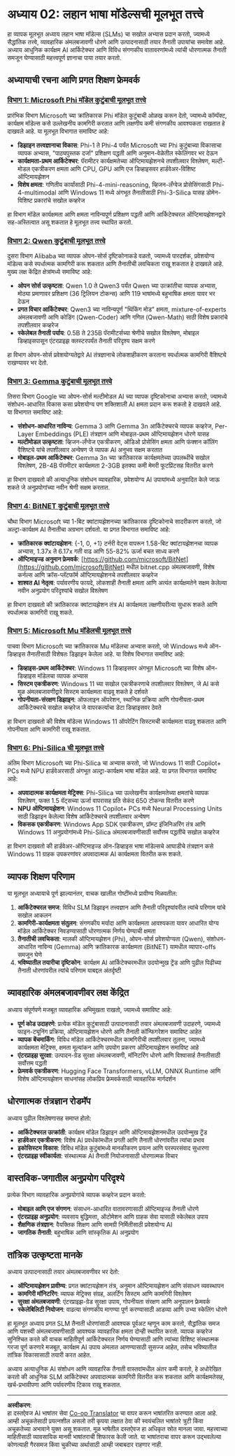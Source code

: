 <!--
CO_OP_TRANSLATOR_METADATA:
{
  "original_hash": "7c65ab2fd757b5fce2f114a3118d05da",
  "translation_date": "2025-09-17T19:30:11+00:00",
  "source_file": "Module02/README.md",
  "language_code": "mr"
}
-->
# अध्याय 02: लहान भाषा मॉडेल्सची मूलभूत तत्त्वे

हा व्यापक मूलभूत अध्याय लहान भाषा मॉडेल्स (SLMs) चा सखोल अभ्यास प्रदान करतो, ज्यामध्ये सैद्धांतिक तत्त्वे, व्यावहारिक अंमलबजावणी धोरणे आणि उत्पादनासाठी तयार तैनाती उपायांचा समावेश आहे. अध्याय आधुनिक कार्यक्षम AI आर्किटेक्चर आणि विविध संगणकीय वातावरणांमध्ये त्यांची धोरणात्मक तैनाती समजून घेण्यासाठी महत्त्वपूर्ण ज्ञानाचा पाया तयार करतो.

## अध्यायाची रचना आणि प्रगत शिक्षण फ्रेमवर्क

### **[विभाग 1: Microsoft Phi मॉडेल कुटुंबाची मूलभूत तत्त्वे](./01.PhiFamily.md)**
प्रारंभिक विभाग Microsoft च्या क्रांतिकारक Phi मॉडेल कुटुंबाची ओळख करून देतो, ज्यामध्ये कॉम्पॅक्ट, कार्यक्षम मॉडेल्स कसे उल्लेखनीय कामगिरी करतात आणि लक्षणीय कमी संगणकीय आवश्यकता राखतात हे दाखवले आहे. या मूलभूत विभागात समाविष्ट आहे:

- **डिझाइन तत्त्वज्ञानाचा विकास**: Phi-1 ते Phi-4 पर्यंत Microsoft च्या Phi कुटुंबाच्या विकासाचा व्यापक अभ्यास, "पाठ्यपुस्तक दर्जा" प्रशिक्षण पद्धती आणि अनुमान-वेळेतील स्केलिंगवर भर देऊन
- **कार्यक्षमता-प्रथम आर्किटेक्चर**: पॅरामीटर कार्यक्षमतेच्या ऑप्टिमायझेशनचे तपशीलवार विश्लेषण, मल्टी-मोडल एकत्रीकरण क्षमता आणि CPU, GPU आणि एज डिव्हाइसवर हार्डवेअर-विशिष्ट ऑप्टिमायझेशन
- **विशेष क्षमता**: गणितीय कार्यांसाठी Phi-4-mini-reasoning, व्हिजन-लँग्वेज प्रोसेसिंगसाठी Phi-4-multimodal आणि Windows 11 मध्ये अंगभूत तैनातीसाठी Phi-3-Silica यासह डोमेन-विशिष्ट प्रकारांचे सखोल कव्हरेज

हा विभाग मॉडेल कार्यक्षमता आणि क्षमता नाविन्यपूर्ण प्रशिक्षण पद्धती आणि आर्किटेक्चरल ऑप्टिमायझेशनद्वारे सह-अस्तित्वात असू शकतात हे मूलभूत तत्त्व स्थापित करतो.

### **[विभाग 2: Qwen कुटुंबाची मूलभूत तत्त्वे](./02.QwenFamily.md)**
दुसरा विभाग Alibaba च्या व्यापक ओपन-सोर्स दृष्टिकोनाकडे वळतो, ज्यामध्ये पारदर्शक, प्रवेशयोग्य मॉडेल्स कसे स्पर्धात्मक कामगिरी करू शकतात आणि तैनातीची लवचिकता राखू शकतात हे दाखवले आहे. मुख्य लक्ष केंद्रित क्षेत्रांमध्ये समाविष्ट आहे:

- **ओपन सोर्स उत्कृष्टता**: Qwen 1.0 ते Qwen3 पर्यंत Qwen च्या उत्क्रांतीचा व्यापक अभ्यास, मोठ्या प्रमाणावर प्रशिक्षण (36 ट्रिलियन टोकन्स) आणि 119 भाषांमध्ये बहुभाषिक क्षमता यावर भर देऊन
- **प्रगत विचार आर्किटेक्चर**: Qwen3 च्या नाविन्यपूर्ण "थिंकिंग मोड" क्षमता, mixture-of-experts अंमलबजावणी आणि कोडिंग (Qwen-Coder) आणि गणित (Qwen-Math) साठी विशेष प्रकारांचे तपशीलवार कव्हरेज
- **स्केलेबल तैनाती पर्याय**: 0.5B ते 235B पॅरामीटर्सच्या श्रेणीचे सखोल विश्लेषण, मोबाइल डिव्हाइसपासून एंटरप्राइझ क्लस्टरपर्यंत तैनाती परिदृश्य सक्षम करणे

हा विभाग ओपन-सोर्स प्रवेशयोग्यतेद्वारे AI तंत्रज्ञानाचे लोकशाहीकरण करताना स्पर्धात्मक कामगिरी वैशिष्ट्ये राखण्यावर भर देतो.

### **[विभाग 3: Gemma कुटुंबाची मूलभूत तत्त्वे](./03.GemmaFamily.md)**
तिसरा विभाग Google च्या ओपन-सोर्स मल्टीमोडल AI च्या व्यापक दृष्टिकोनाचा अभ्यास करतो, ज्यामध्ये संशोधन-आधारित विकास कसा प्रवेशयोग्य पण शक्तिशाली AI क्षमता प्रदान करू शकतो हे दाखवले आहे. या विभागात समाविष्ट आहे:

- **संशोधन-आधारित नाविन्य**: Gemma 3 आणि Gemma 3n आर्किटेक्चरचे व्यापक कव्हरेज, Per-Layer Embeddings (PLE) तंत्रज्ञान आणि मोबाइल-प्रथम ऑप्टिमायझेशन धोरणे यासह
- **मल्टीमोडल उत्कृष्टता**: व्हिजन-लँग्वेज एकत्रीकरण, ऑडिओ प्रोसेसिंग क्षमता आणि फंक्शन कॉलिंग वैशिष्ट्ये यांचे तपशीलवार अन्वेषण जे व्यापक AI अनुभव सक्षम करतात
- **मोबाइल-प्रथम आर्किटेक्चर**: Gemma 3n च्या क्रांतिकारक कार्यक्षमतेच्या उपलब्धींचे सखोल विश्लेषण, 2B-4B पॅरामीटर कार्यक्षमता 2-3GB इतक्या कमी मेमरी फूटप्रिंटसह वितरीत करणे

हा विभाग दाखवतो की अत्याधुनिक संशोधन व्यावहारिक, प्रवेशयोग्य AI उपायांमध्ये अनुवादित केले जाऊ शकते जे अनुप्रयोगांच्या नवीन श्रेणी सक्षम करतात.

### **[विभाग 4: BitNET कुटुंबाची मूलभूत तत्त्वे](./04.BitNETFamily.md)**
चौथा विभाग Microsoft च्या 1-बिट क्वांटायझेशनच्या क्रांतिकारक दृष्टिकोनाचे सादरीकरण करतो, जो अल्ट्रा-कार्यक्षम AI तैनातीचा अग्रभाग दर्शवतो. या प्रगत विभागात समाविष्ट आहे:

- **क्रांतिकारक क्वांटायझेशन**: {-1, 0, +1} टर्नरी वेट्स वापरून 1.58-बिट क्वांटायझेशनचा व्यापक अभ्यास, 1.37x ते 6.17x गती वाढ आणि 55-82% ऊर्जा बचत साध्य करणे
- **ऑप्टिमाइज्ड अनुमान फ्रेमवर्क**: [https://github.com/microsoft/BitNet](https://github.com/microsoft/BitNet) मधील bitnet.cpp अंमलबजावणी, विशेष कर्नल्स आणि क्रॉस-प्लॅटफॉर्म ऑप्टिमायझेशनचे तपशीलवार कव्हरेज
- **शाश्वत AI नेतृत्व**: पर्यावरणीय फायदे, लोकशाही तैनाती क्षमता आणि अत्यंत कार्यक्षमतेने सक्षम केलेल्या नवीन अनुप्रयोग परिदृश्यांचे सखोल विश्लेषण

हा विभाग दाखवतो की क्रांतिकारक क्वांटायझेशन तंत्र AI कार्यक्षमता लक्षणीयरीत्या सुधारू शकते आणि स्पर्धात्मक कामगिरी राखू शकते.

### **[विभाग 5: Microsoft Mu मॉडेलची मूलभूत तत्त्वे](./05.mumodel.md)**
पाचवा विभाग Microsoft च्या क्रांतिकारक Mu मॉडेलचा अभ्यास करतो, जो Windows मध्ये ऑन-डिव्हाइस तैनातीसाठी विशेषतः डिझाइन केलेला आहे. या विशेष विभागात समाविष्ट आहे:

- **डिव्हाइस-प्रथम आर्किटेक्चर**: Windows 11 डिव्हाइसवर अंगभूत Microsoft च्या विशेष ऑन-डिव्हाइस मॉडेलचा व्यापक अभ्यास
- **सिस्टम एकत्रीकरण**: Windows 11 च्या सखोल एकत्रीकरणाचे तपशीलवार विश्लेषण, जे AI कसे मूळ अंमलबजावणीद्वारे सिस्टम कार्यक्षमता वाढवू शकते हे दर्शवते
- **गोपनीयता-संरक्षण डिझाइन**: ऑफलाइन ऑपरेशन, स्थानिक प्रक्रिया आणि गोपनीयता-प्रथम आर्किटेक्चरचे सखोल कव्हरेज जे वापरकर्त्याचा डेटा डिव्हाइसवर ठेवते

हा विभाग दाखवतो की विशेष मॉडेल्स Windows 11 ऑपरेटिंग सिस्टमची कार्यक्षमता वाढवू शकतात आणि गोपनीयता आणि कामगिरी राखू शकतात.

### **[विभाग 6: Phi-Silica ची मूलभूत तत्त्वे](./06.phisilica.md)**
अंतिम विभाग Microsoft च्या Phi-Silica चा अभ्यास करतो, जो Windows 11 साठी Copilot+ PCs मध्ये NPU हार्डवेअरसाठी अंगभूत अल्ट्रा-कार्यक्षम भाषा मॉडेल आहे. या प्रगत विभागात समाविष्ट आहे:

- **अपवादात्मक कार्यक्षमता मेट्रिक्स**: Phi-Silica च्या उल्लेखनीय कार्यक्षमतेच्या क्षमतांचे व्यापक विश्लेषण, फक्त 1.5 वॅट्सच्या ऊर्जा वापरासह प्रति सेकंद 650 टोकन्स वितरीत करणे
- **NPU ऑप्टिमायझेशन**: Windows 11 Copilot+ PCs मध्ये Neural Processing Units साठी डिझाइन केलेल्या विशेष आर्किटेक्चरचे तपशीलवार अन्वेषण
- **विकसक एकत्रीकरण**: Windows App SDK एकत्रीकरण, प्रॉम्प्ट इंजिनिअरिंग तंत्र आणि Windows 11 अनुप्रयोगांमध्ये Phi-Silica अंमलबजावणीसाठी सर्वोत्तम पद्धतींचे सखोल कव्हरेज

हा विभाग दाखवतो की हार्डवेअर-ऑप्टिमाइज्ड ऑन-डिव्हाइस भाषा मॉडेल्सचे आघाडीचे तंत्रज्ञान कसे Windows 11 ग्राहक उपकरणांवर अपवादात्मक AI कार्यक्षमता वितरीत करू शकते.

## व्यापक शिक्षण परिणाम

या मूलभूत अध्यायाचे पूर्ण झाल्यानंतर, वाचक खालील गोष्टींमध्ये प्रावीण्य मिळवतील:

1. **आर्किटेक्चरल समज**: विविध SLM डिझाइन तत्त्वज्ञान आणि तैनाती परिदृश्यांवरील त्यांचे परिणाम यांचे सखोल आकलन
2. **कामगिरी-कार्यक्षमता संतुलन**: संगणकीय मर्यादा आणि कार्यक्षमता आवश्यकता यावर आधारित योग्य मॉडेल आर्किटेक्चर निवडण्यासाठी धोरणात्मक निर्णय घेण्याची क्षमता
3. **तैनातीची लवचिकता**: मालकी ऑप्टिमायझेशन (Phi), ओपन-सोर्स प्रवेशयोग्यता (Qwen), संशोधन-आधारित नाविन्य (Gemma) आणि क्रांतिकारक कार्यक्षमता (BitNET) यामधील व्यापार-offs समजून घेणे
4. **भविष्यातील तयारीचा दृष्टिकोन**: कार्यक्षम AI आर्किटेक्चरमधील उदयोन्मुख ट्रेंड आणि पुढील पिढीच्या तैनाती धोरणांवरील त्यांचे परिणाम याबद्दल अंतर्दृष्टी

## व्यावहारिक अंमलबजावणीवर लक्ष केंद्रित

अध्याय संपूर्णपणे मजबूत व्यावहारिक अभिमुखता राखतो, ज्यामध्ये समाविष्ट आहे:

- **पूर्ण कोड उदाहरणे**: प्रत्येक मॉडेल कुटुंबासाठी उत्पादनासाठी तयार अंमलबजावणी उदाहरणे, ज्यामध्ये फाइन-ट्यूनिंग प्रक्रिया, ऑप्टिमायझेशन धोरणे आणि तैनाती कॉन्फिगरेशन समाविष्ट आहेत
- **व्यापक बेंचमार्किंग**: विविध मॉडेल आर्किटेक्चरमधील कामगिरीची तपशीलवार तुलना, ज्यामध्ये कार्यक्षमता मेट्रिक्स, क्षमता मूल्यांकन आणि उपयोग प्रकरण ऑप्टिमायझेशन समाविष्ट आहे
- **एंटरप्राइझ सुरक्षा**: उत्पादन-ग्रेड सुरक्षा अंमलबजावणी, मॉनिटरिंग धोरणे आणि विश्वासार्ह तैनातीसाठी सर्वोत्तम पद्धती
- **फ्रेमवर्क एकत्रीकरण**: Hugging Face Transformers, vLLM, ONNX Runtime आणि विशेष ऑप्टिमायझेशन साधनांसह लोकप्रिय फ्रेमवर्कसाठी व्यावहारिक मार्गदर्शन

## धोरणात्मक तंत्रज्ञान रोडमॅप

अध्याय पुढील विश्लेषणासह समाप्त होतो:

- **आर्किटेक्चरल उत्क्रांती**: कार्यक्षम मॉडेल डिझाइन आणि ऑप्टिमायझेशनमधील उदयोन्मुख ट्रेंड
- **हार्डवेअर एकत्रीकरण**: विशेष AI प्रवर्धकांमधील प्रगती आणि तैनाती धोरणांवरील त्यांचा प्रभाव
- **इकोसिस्टम विकास**: विविध मॉडेल कुटुंबांमध्ये मानकीकरण प्रयत्न आणि परस्परसंवाद सुधारणा
- **एंटरप्राइझ स्वीकार्यता**: संस्थात्मक AI तैनाती नियोजनासाठी धोरणात्मक विचार

## वास्तविक-जगातील अनुप्रयोग परिदृश्ये

प्रत्येक विभाग व्यावहारिक अनुप्रयोगांचे व्यापक कव्हरेज प्रदान करतो:

- **मोबाइल आणि एज संगणन**: संसाधन-आधारित वातावरणासाठी ऑप्टिमाइज्ड तैनाती धोरणे
- **एंटरप्राइझ अनुप्रयोग**: व्यवसाय बुद्धिमत्ता, ऑटोमेशन आणि ग्राहक सेवा यासाठी स्केलेबल उपाय
- **शैक्षणिक तंत्रज्ञान**: वैयक्तिक शिक्षण आणि सामग्री निर्मितीसाठी प्रवेशयोग्य AI
- **जागतिक तैनाती**: बहुभाषिक आणि सांस्कृतिक AI अनुप्रयोग

## तांत्रिक उत्कृष्टता मानके

अध्याय उत्पादनासाठी तयार अंमलबजावणीवर भर देतो:

- **ऑप्टिमायझेशन प्रावीण्य**: प्रगत क्वांटायझेशन तंत्र, अनुमान ऑप्टिमायझेशन आणि संसाधन व्यवस्थापन
- **कामगिरी मॉनिटरिंग**: व्यापक मेट्रिक्स संग्रह, अलर्टिंग सिस्टम आणि कामगिरी विश्लेषण
- **सुरक्षा अंमलबजावणी**: एंटरप्राइझ-ग्रेड सुरक्षा उपाय, गोपनीयता संरक्षण आणि अनुपालन फ्रेमवर्क
- **स्केलेबिलिटी नियोजन**: वाढत्या संगणकीय मागण्या पूर्ण करण्यासाठी आडव्या आणि उभ्या स्केलिंग धोरणे

हा मूलभूत अध्याय प्रगत SLM तैनाती धोरणांसाठी आवश्यक पूर्वअट म्हणून काम करतो, सैद्धांतिक समज आणि यशस्वी अंमलबजावणीसाठी आवश्यक व्यावहारिक क्षमता दोन्ही स्थापित करतो. व्यापक कव्हरेज सुनिश्चित करते की वाचक माहितीपूर्ण आर्किटेक्चरल निर्णय घेण्यासाठी आणि त्यांच्या विशिष्ट संस्थात्मक गरजा पूर्ण करणारे मजबूत, कार्यक्षम AI उपाय अंमलात आणण्यासाठी सुसज्ज आहेत, तसेच भविष्यातील तांत्रिक विकासासाठी तयारी करत आहेत.

अध्याय अत्याधुनिक AI संशोधन आणि व्यावहारिक तैनाती वास्तवांमधील अंतर कमी करतो, हे अधोरेखित करतो की आधुनिक SLM आर्किटेक्चर अपवादात्मक कामगिरी वितरीत करू शकतात आणि कार्यक्षमतेसह, खर्च-प्रभावीपणा आणि पर्यावरणीय टिकाव राखू शकतात.

---

**अस्वीकरण**:  
हा दस्तऐवज AI भाषांतर सेवा [Co-op Translator](https://github.com/Azure/co-op-translator) चा वापर करून भाषांतरित करण्यात आला आहे. आम्ही अचूकतेसाठी प्रयत्नशील असलो तरी कृपया लक्षात ठेवा की स्वयंचलित भाषांतरे त्रुटी किंवा अचूकतेच्या अभावाने युक्त असू शकतात. मूळ भाषेतील दस्तऐवज हा अधिकृत स्रोत मानला जावा. महत्त्वाच्या माहितीसाठी व्यावसायिक मानवी भाषांतराची शिफारस केली जाते. या भाषांतराचा वापर करून उद्भवलेल्या कोणत्याही गैरसमज किंवा चुकीच्या अर्थासाठी आम्ही जबाबदार राहणार नाही.
